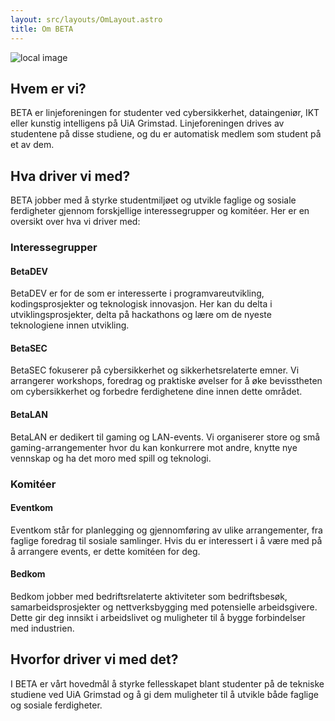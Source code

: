 ```yaml
---
layout: src/layouts/OmLayout.astro
title: Om BETA
---
```


![local image](/imgs/Beta_blue_1.png)

## Hvem er vi?

BETA er linjeforeningen for studenter ved cybersikkerhet, dataingeniør, IKT eller kunstig intelligens på UiA Grimstad. Linjeforeningen drives av studentene på disse studiene, og du er automatisk medlem som student på et av dem.

## Hva driver vi med?

BETA jobber med å styrke studentmiljøet og utvikle faglige og sosiale ferdigheter gjennom forskjellige interessegrupper og komitéer. Her er en oversikt over hva vi driver med:

### Interessegrupper

#### BetaDEV

BetaDEV er for de som er interesserte i programvareutvikling, kodingsprosjekter og teknologisk innovasjon. Her kan du delta i utviklingsprosjekter, delta på hackathons og lære om de nyeste teknologiene innen utvikling.

#### BetaSEC

BetaSEC fokuserer på cybersikkerhet og sikkerhetsrelaterte emner. Vi arrangerer workshops, foredrag og praktiske øvelser for å øke bevisstheten om cybersikkerhet og forbedre ferdighetene dine innen dette området.

#### BetaLAN

BetaLAN er dedikert til gaming og LAN-events. Vi organiserer store og små gaming-arrangementer hvor du kan konkurrere mot andre, knytte nye vennskap og ha det moro med spill og teknologi.

### Komitéer

#### Eventkom

Eventkom står for planlegging og gjennomføring av ulike arrangementer, fra faglige foredrag til sosiale samlinger. Hvis du er interessert i å være med på å arrangere events, er dette komitéen for deg.

#### Bedkom

Bedkom jobber med bedriftsrelaterte aktiviteter som bedriftsbesøk, samarbeidsprosjekter og nettverksbygging med potensielle arbeidsgivere. Dette gir deg innsikt i arbeidslivet og muligheter til å bygge forbindelser med industrien.

## Hvorfor driver vi med det?

I BETA er vårt hovedmål å styrke fellesskapet blant studenter på de tekniske studiene ved UiA Grimstad og å gi dem muligheter til å utvikle både faglige og sosiale ferdigheter.
